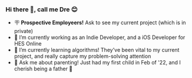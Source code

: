 ### Hi there 👋, call me Dre 😊

- 🪧 <strong>Prospective Employeers!</strong> Ask to see my current project (which is in private)
- 🔭 I’m currently working as an Indie Developer, and a iOS Developer for HES Online
- 🌱 I’m currently learning algorithms! They've been vital to my current project, and really capture my problem-solving attention
- 💬 Ask me about parenting! Just had my first child in Feb of '22, and I cherish being a father 🥰
